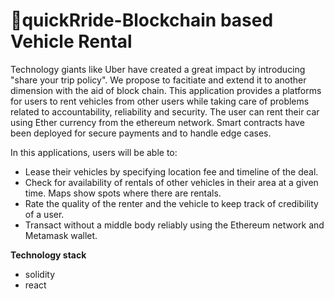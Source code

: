 # 🚗quickRride-Blockchain based Vehicle Rental 


Technology giants like Uber have created a great impact by introducing "share your trip policy". We propose to facitiate and extend it to another dimension with the aid of block chain. This application provides a platforms for users to rent vehicles from other users while taking care of problems related to accountability, reliability and security. The user can rent their car using Ether currency from the ethereum network. Smart contracts have been deployed for secure payments and to handle edge cases.

In this applications, users will be able to:
- Lease their vehicles by specifying location fee and timeline of the deal.
- Check for availability of rentals of other vehicles in their area at a given time. Maps show spots where there are rentals.
- Rate the quality of the renter and the vehicle to keep track of credibility of a user.
- Transact without a middle body reliably using the Ethereum network and Metamask wallet.

**Technology stack**
- solidity
- react
